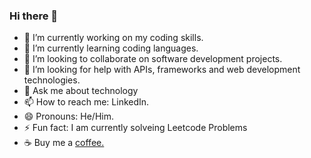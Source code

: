 ### Hi there 👋

- 🔭 I’m currently working on my coding skills.
- 🌱 I’m currently learning coding languages.
- 👯 I’m looking to collaborate on software development projects.
- 🤔 I’m looking for help with APIs, frameworks and web development technologies.
- 💬 Ask me about technology
- 📫 How to reach me: LinkedIn.
- 😄 Pronouns: He/Him.
- ⚡ Fun fact: I am currently solveing Leetcode Problems
- ☕ Buy me a <a href=https://www.buymeacoffee.com/ToshikSoni>coffee.</a>

